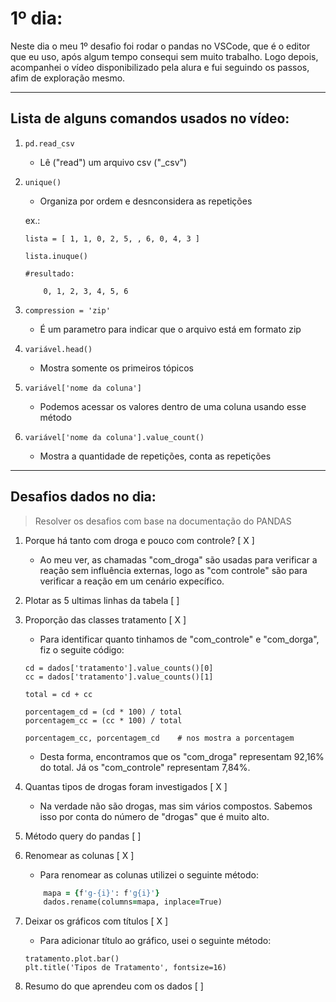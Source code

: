 # 1º dia:

Neste dia o meu 1º desafio foi rodar o pandas no VSCode, que é o editor que eu uso, após algum tempo consequi sem muito trabalho.
Logo depois, acompanhei o vídeo disponibilizado pela alura e fui seguindo os passos, afim de exploração mesmo.

---

## Lista de alguns comandos usados no vídeo:

1. `pd.read_csv`
    
    - Lê ("read") um arquivo csv ("_csv")

2. `unique()`
    - Organiza por ordem e desnconsidera as repetições
    
    ex.: 

    ```
    lista = [ 1, 1, 0, 2, 5, , 6, 0, 4, 3 ]
    
    lista.inuque()

    #resultado:

        0, 1, 2, 3, 4, 5, 6

3. `compression = 'zip'`
    - É um parametro para indicar que o arquivo está em formato zip

4. `variável.head()`
    - Mostra somente os primeiros tópicos

5. `variável['nome da coluna']`
    - Podemos acessar os valores dentro de uma coluna usando esse método

6. `variável['nome da coluna'].value_count()`
    - Mostra a quantidade de repetições, conta as repetições

---

## Desafios dados no dia:

> Resolver os desafios com base na documentação do PANDAS

1. Porque há tanto com droga e pouco com controle? [ X ]
    - Ao meu ver, as chamadas "com_droga" são usadas para verificar a reação sem influência externas, logo as "com controle" são para verificar a reação em um cenário expecífico.

2. Plotar as 5 ultimas linhas da tabela [  ]

3. Proporção das classes tratamento [ X ]
    - Para identificar quanto tinhamos de "com_controle" e "com_dorga", fiz o seguite código:
    
    ```
    cd = dados['tratamento'].value_counts()[0]
    cc = dados['tratamento'].value_counts()[1]

    total = cd + cc

    porcentagem_cd = (cd * 100) / total
    porcentagem_cc = (cc * 100) / total

    porcentagem_cc, porcentagem_cd    # nos mostra a porcentagem
    ```
    - Desta forma, encontramos que os "com_droga" representam 92,16% do total. Já os "com_controle" representam 7,84%.

4. Quantas tipos de drogas foram investigados [ X ]
    - Na verdade não são drogas, mas sim vários compostos. Sabemos isso por conta do número de "drogas" que é muito alto.

5. Método query do pandas [  ]

6. Renomear as colunas [ X ]
    - Para renomear as colunas utilizei o seguinte método:
    
    ```for i in range(0, 35):
        mapa = {f'g-{i}': f'g{i}'}
        dados.rename(columns=mapa, inplace=True)
    ```
7. Deixar os gráficos com títulos [ X ]
    - Para adicionar título ao gráfico, usei o seguinte método:

    ```
    tratamento.plot.bar()
    plt.title('Tipos de Tratamento', fontsize=16)
    ```
8. Resumo do que aprendeu com os dados [  ]
